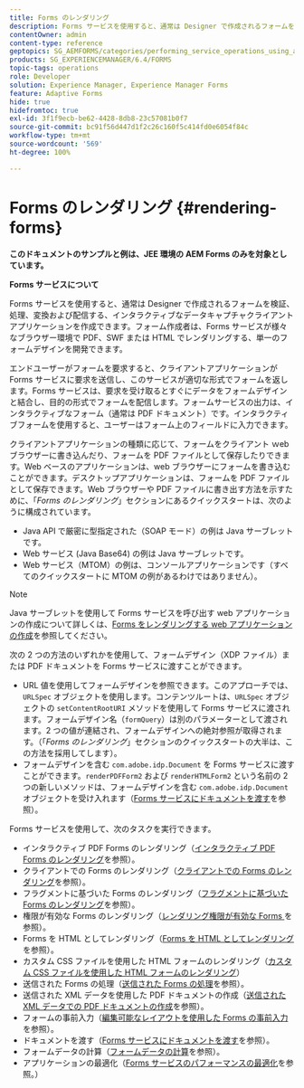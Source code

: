 ```yaml
---
title: Forms のレンダリング
description: Forms サービスを使用すると、通常は Designer で作成されるフォームを検証、処理、変換および配信する、インタラクティブなデータキャプチャクライアントアプリケーションを作成できます。フォーム作成者は、Forms サービスが様々なブラウザー環境で PDF、SWF または HTML でレンダリングする、単一のフォームデザインを開発できます。
contentOwner: admin
content-type: reference
geptopics: SG_AEMFORMS/categories/performing_service_operations_using_apis
products: SG_EXPERIENCEMANAGER/6.4/FORMS
topic-tags: operations
role: Developer
solution: Experience Manager, Experience Manager Forms
feature: Adaptive Forms
hide: true
hidefromtoc: true
exl-id: 3f1f9ecb-be62-4428-8db8-23c57081b0f7
source-git-commit: bc91f56d447d1f2c26c160f5c414fd0e6054f84c
workflow-type: tm+mt
source-wordcount: '569'
ht-degree: 100%

---
```


# Forms のレンダリング {#rendering-forms}

**このドキュメントのサンプルと例は、JEE 環境の AEM Forms のみを対象としています。**

**Forms サービスについて**

Forms サービスを使用すると、通常は Designer で作成されるフォームを検証、処理、変換および配信する、インタラクティブなデータキャプチャクライアントアプリケーションを作成できます。フォーム作成者は、Forms サービスが様々なブラウザー環境で PDF、SWF または HTML でレンダリングする、単一のフォームデザインを開発できます。

エンドユーザーがフォームを要求すると、クライアントアプリケーションが Forms サービスに要求を送信し、このサービスが適切な形式でフォームを返します。Forms サービスは、要求を受け取るとすぐにデータをフォームデザインと結合し、目的の形式でフォームを配信します。フォームサービスの出力は、インタラクティブなフォーム（通常は PDF ドキュメント）です。インタラクティブフォームを使用すると、ユーザーはフォーム上のフィールドに入力できます。

クライアントアプリケーションの種類に応じて、フォームをクライアント ｗeb ブラウザーに書き込んだり、フォームを PDF ファイルとして保存したりできます。Web ベースのアプリケーションは、web ブラウザーにフォームを書き込むことができます。デスクトップアプリケーションは、フォームを PDF ファイルとして保存できます。Web ブラウザーや PDF ファイルに書き出す方法を示すために、「*Forms のレンダリング*」セクションにあるクイックスタートは、次のように構成されています。

* Java API で厳密に型指定された（SOAP モード）の例は Java サーブレットです。
* Web サービス (Java Base64) の例は Java サーブレットです。
* Web サービス（MTOM）の例は、コンソールアプリケーションです（すべてのクイックスタートに MTOM の例があるわけではありません）。

>[!NOTE]
>
>Java サーブレットを使用して Forms サービスを呼び出す web アプリケーションの作成について詳しくは、[Forms をレンダリングする web アプリケーションの作成](/help/forms/developing/creating-web-applications-renders-forms.md)を参照してください。

次の 2 つの方法のいずれかを使用して、フォームデザイン（XDP ファイル）または PDF ドキュメントを Forms サービスに渡すことができます。

* URL 値を使用してフォームデザインを参照できます。このアプローチでは、`URLSpec` オブジェクトを使用します。コンテンツルートは、`URLSpec` オブジェクトの `setContentRootURI` メソッドを使用して Forms サービスに渡されます。フォームデザイン名（`formQuery`）は別のパラメーターとして渡されます。2 つの値が連結され、フォームデザインへの絶対参照が取得されます。（「*Forms のレンダリング*」セクションのクイックスタートの大半は、この方法を採用してします）。
* フォームデザインを含む `com.adobe.idp.Document` を Forms サービスに渡すことができます。`renderPDFForm2` および `renderHTMLForm2` という名前の 2 つの新しいメソッドは、フォームデザインを含む `com.adobe.idp.Document` オブジェクトを受け入れます（[Forms サービスにドキュメントを渡す](/help/forms/developing/passing-documents-forms-service.md)を参照）。

Forms サービスを使用して、次のタスクを実行できます。

* インタラクティブ PDF Forms のレンダリング（[インタラクティブ PDF Forms のレンダリング](/help/forms/developing/rendering-interactive-pdf-forms.md)を参照）。
* クライアントでの Forms のレンダリング（[クライアントでの Forms のレンダリング](/help/forms/developing/rendering-forms-client.md)を参照）。
* フラグメントに基づいた Forms のレンダリング（[フラグメントに基づいた Forms のレンダリング](/help/forms/developing/rendering-forms-based-fragments.md)を参照）。
* 権限が有効な Forms のレンダリング（[レンダリング権限が有効な Forms ](/help/forms/developing/rendering-rights-enabled-forms.md)を参照）。
* Forms を HTML としてレンダリング（[Forms を HTML としてレンダリング](/help/forms/developing/rendering-forms-html.md)を参照）。
* カスタム CSS ファイルを使用した HTML フォームのレンダリング（[カスタム CSS ファイルを使用した HTML フォームのレンダリング](/help/forms/developing/rendering-html-forms-using-custom.md)）
* 送信された Forms の処理（[送信された Forms の処理](/help/forms/developing/handling-submitted-forms.md)を参照）。
* 送信された XML データを使用した PDF ドキュメントの作成（[送信された XML データでの PDF ドキュメントの作成](/help/forms/developing/creating-pdf-documents-submitted-xml.md)を参照）。
* フォームの事前入力（[編集可能なレイアウトを使用した Forms の事前入力](/help/forms/developing/prepopulating-forms-flowable-layouts.md)を参照）。
* ドキュメントを渡す（[Forms サービスにドキュメントを渡す](/help/forms/developing/passing-documents-forms-service.md)を参照）。
* フォームデータの計算（[フォームデータの計算](/help/forms/developing/calculating-form-data.md)を参照）。
* アプリケーションの最適化（[Forms サービスのパフォーマンスの最適化](/help/forms/developing/optimizing-performance-forms-service.md)を参照。）
